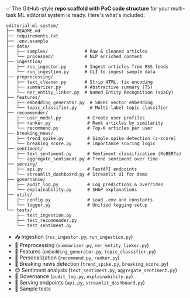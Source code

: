 ✅ The GitHub-style **repo scaffold with PoC code structure** for your multi-task ML editorial system is ready. Here's what's included:

```
editorial-ml-system/
├── README.md
├── requirements.txt
├── .env.example
├── data/
│   ├── samples/              # Raw & cleaned articles
│   └── processed/            # NLP enriched content
├── ingestion/
│   ├── rss_ingestor.py       # Ingest articles from RSS feeds
│   └── run_ingestion.py      # CLI to ingest sample data
├── preprocessing/
│   ├── text_cleaner.py       # Strip HTML, fix encoding
│   ├── summarizer.py         # Abstractive summary (T5)
│   └── ner_entity_linker.py  # Named Entity Recognition (spaCy)
├── features/
│   ├── embedding_generator.py  # SBERT vector embedding
│   └── topic_classifier.py     # Multi-label topic classifier
├── recommender/
│   ├── user_model.py          # Create user profiles
│   ├── ranker.py              # Rank articles by similarity
│   └── recommend.py           # Top-K articles per user
├── breaking_news/
│   ├── trend_spike.py         # Simple spike detection (z-score)
│   └── breaking_score.py      # Importance scoring logic
├── sentiment/
│   ├── text_sentiment.py      # Sentiment classification (RoBERTa)
│   └── aggregate_sentiment.py # Trend sentiment over time
├── serving/
│   ├── api.py                 # FastAPI endpoints
│   └── streamlit_dashboard.py # Streamlit UI for demo
├── governance/
│   ├── audit_log.py           # Log predictions & overrides
│   └── explainability.py      # SHAP explanations
├── utils/
│   ├── config.py              # Load .env and constants
│   └── logger.py              # Unified logging setup
└── tests/
    ├── test_ingestion.py
    ├── test_recommender.py
    └── test_sentiment.py
```

* 📥 Ingestion (`rss_ingestor.py`, `run_ingestion.py`)
* 🧹 Preprocessing (`summarizer.py`, `ner_entity_linker.py`)
* 🧠 Features (`embedding_generator.py`, `topic_classifier.py`)
* 🎯 Personalization (`recommend.py`, `ranker.py`)
* 🚨 Breaking news detection (`trend_spike.py`, `breaking_score.py`)
* 😊 Sentiment analysis (`text_sentiment.py`, `aggregate_sentiment.py`)
* 🧭 Governance (`audit_log.py`, `explainability.py`)
* 🚀 Serving endpoints (`api.py`, `streamlit_dashboard.py`)
* 🧪 Sample tests

